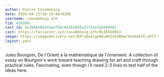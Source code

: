 ```yaml
---
author: Pierre Casadebaig
date: 2024-04-21T10:19:48+0200
username: casadebaig.eth
fid: 428399
cast_id: 0x166bb6b343eef3bc8a3b1845a31f5e1fa4499407
cast: https://farcaster.xyz/casadebaig.eth/0x166bb6b3
image: https://imagedelivery.net/BXluQx4ige9GuW0Ia56BHw/56abd6f8-a9f3-4472-e968-dafbf5ef5c00/original
layout: post
---
```


Jules Bourgoin, De l'Orient à la mathématique de l'ornement. A collection of essay on Bourgoin's work toward teaching drawing for art and craft through practical rules. Fascinating, even though i'll need 2-3 lives to test half of the ideas here.

<img src='https://imagedelivery.net/BXluQx4ige9GuW0Ia56BHw/56abd6f8-a9f3-4472-e968-dafbf5ef5c00/original' alt='' referrerpolicy='no-referrer'/>
<img src='https://imagedelivery.net/BXluQx4ige9GuW0Ia56BHw/6bf77ae5-ec38-4083-6c38-76d684cbae00/original' alt='' referrerpolicy='no-referrer'/>
